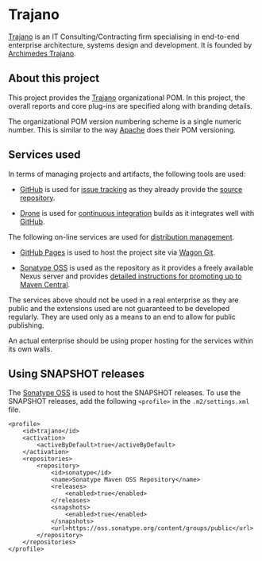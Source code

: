 Trajano
=======

[Trajano][] is an IT Consulting/Contracting firm specialising in end-to-end
enterprise architecture, systems design and development.  It is founded by
[Archimedes Trajano][1].
	
About this project
------------------

This project provides the [Trajano][] organizational POM.  In this project, 
the overall reports and core plug-ins are specified along with branding details.

The organizational POM version numbering scheme is a single numeric number. This
is similar to the way [Apache][] does their POM versioning.

Services used
-------------

In terms of managing projects and artifacts, the following tools are used:

* [GitHub][] is used for [issue tracking][] as they already provide the
  [source repository][].

* [Drone][] is used for [continuous integration][] builds as it integrates
  well with [GitHub][].

The following on-line services are used for [distribution management][].
	
* [GitHub Pages][] is used to host the project site via [Wagon Git][].

* [Sonatype OSS][] is used as the repository as it provides a freely available 
  Nexus server and provides [detailed instructions for promoting up to 
  Maven Central][2].

The services above should not be used in a real enterprise as they are public 
and the extensions used are not guaranteed to be developed regularly.  They 
are used only as a means to an end to allow for public publishing.
	
An actual enterprise should be using proper hosting for the services within 
its own walls.

Using SNAPSHOT releases
-----------------------

The [Sonatype OSS][] is used to host the SNAPSHOT releases.  To use the 
SNAPSHOT releases, add the following `<profile>` in the `.m2/settings.xml`
file.

    <profile>
        <id>trajano</id>
        <activation>
            <activeByDefault>true</activeByDefault>
        </activation>
        <repositories>
            <repository>
                <id>sonatype</id>
                <name>Sonatype Maven OSS Repository</name>
                <releases>
                    <enabled>true</enabled>
                </releases>
                <snapshots>
                    <enabled>true</enabled>
                </snapshots>
                <url>https://oss.sonatype.org/content/groups/public</url>
            </repository>
        </repositories>
    </profile>

[Trajano]: http://www.trajano.net/
[Distribution Management]: ./distribution-management.html
[Issue Tracking]: ./issue-tracking.html
[Source Repository]: ./source-repository.html
[Continuous Integration]: ./integration.html
[Apache]: http://apache.org/
[Drone]: http://drone.io/
[GitHub]: http://github.com/
[GitHub Pages]: http://pages.github.com/
[Wagon Git]: http://site.trajano.net/wagon-git/
[Sonatype OSS]: http://oss.sonatype.org/
[1]: http://www.linkedin.com/in/trajano
[2]: http://central.sonatype.org/pages/ossrh-guide.html
